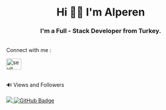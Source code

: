 <h1 align="center">Hi 👋🏻 I'm Alperen</h1>
<h3 align="center">I'm a Full - Stack Developer from Turkey.</h3>
</br>
Connect with me :
</br>

<p align="left">
    <a href="https://www.linkedin.com/in/alperen-akarslan/" target="blank"><img align="center" src="https://raw.githubusercontent.com/rahuldkjain/github-profile-readme-generator/master/src/images/icons/Social/linked-in-alt.svg" alt="seyit yahya kuru" height="30" width="40" /></a>
</p>
</br>
🔊 Views and Followers
</br>
</br>
<a href="https://github.com/Meghna-DAS/github-profile-views-counter">
    <img src="https://komarev.com/ghpvc/?username=alperenakarslan">
</a>
<a href="https://github.com/alperenakarslan?tab=followers"><img src="https://img.shields.io/github/followers/akaanuzman?label=Followers&style=social" alt="GitHub Badge"></a>

